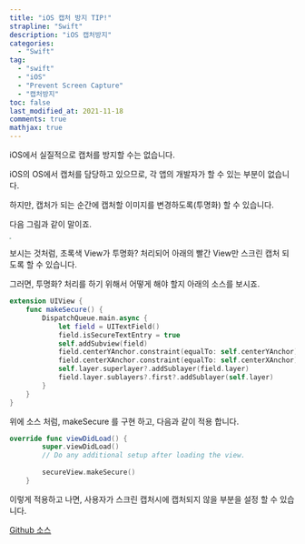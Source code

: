 ```yaml
---
title: "iOS 캡처 방지 TIP!"
strapline: "Swift"
description: "iOS 캡처방지"
categories:
  - "Swift"
tag:
  - "swift"
  - "iOS"
  - "Prevent Screen Capture"
  - "캡처방지"
toc: false
last_modified_at: 2021-11-18
comments: true
mathjax: true
---
```




iOS에서 실질적으로 캡처를 방지할 수는 없습니다. 

iOS의 OS에서 캡처를 담당하고 있으므로, 각 앱의 개발자가 할 수 있는 부분이 없습니다.

하지만, 캡처가 되는 순간에 캡처할 이미지를 변경하도록(투명화) 할 수 있습니다. 

다음 그림과 같이 말이죠. 

<img src="https://user-images.githubusercontent.com/1383686/142360934-a64c01a2-762d-4e35-bb2c-2e23273c3901.gif" style="zoom:20%;" />



보시는 것처럼, 초록색 View가 투명화? 처리되어 아래의 빨간 View만 스크린 캡처 되도록 할 수 있습니다.

그러면, 투명화? 처리를 하기 위해서 어떻게 해야 할지 아래의 소스를 보시죠.

```swift
extension UIView {
    func makeSecure() {
        DispatchQueue.main.async {
            let field = UITextField()
            field.isSecureTextEntry = true
            self.addSubview(field)
            field.centerYAnchor.constraint(equalTo: self.centerYAnchor).isActive = true
            field.centerXAnchor.constraint(equalTo: self.centerXAnchor).isActive = true
            self.layer.superlayer?.addSublayer(field.layer)
            field.layer.sublayers?.first?.addSublayer(self.layer)
        }
    }
}
```

위에 소스 처럼, makeSecure 를 구현 하고,  다음과 같이 적용 합니다. 

```swift
override func viewDidLoad() {
        super.viewDidLoad()
        // Do any additional setup after loading the view.
        
        secureView.makeSecure()
    }
```



이렇게 적용하고 나면, 사용자가 스크린 캡처시에 캡처되지 않을 부분을 설정 할 수 있습니다. 

[Github 소스](https://github.com/joonHyoung/preventScreenCapture)




<script async src="https://pagead2.googlesyndication.com/pagead/js/adsbygoogle.js?client=ca-pub-1809380969362850"
     crossorigin="anonymous"></script>